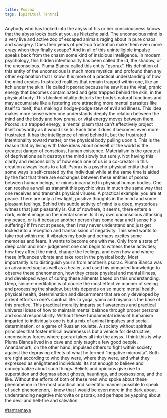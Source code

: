 ```yaml
---
title: Psorax
tags: [Spiritual Tantra]
---
```

Anybody who has looked into the abyss of his or her consciousness knows that the
abyss looks back at you, as Nietzche said. The unconscious mind is a very live and
active zoo of escaped animals raging about in pure chaos and savagery. Does
their years of pent-up frustration make them even more crazy when they finally
escape? And in all of this unintelligible impulse speaks back from the chasm some
kind of insidious intelligence. In modern psychology, this hidden intentionality has
been called the id, the shadow, or the unconscious. Pluma Blanca called this
entity “psorax”. His definition of this entity of the unconscious is much more
mystical and profound than any other explanation that I know. It is more of a
practical understanding of how the mind creates frustrated realities that remain
trapped within one, like an itch under the skin. He called it psorax because he saw
it as the vital, pranic energy that becomes contaminated and gets trapped behind
the skin, in the physical body. This blocked vitality distorts the body’s natural
functions and may accumulate like a festering sore attracting more mental
parasites like itself to itself, thus making a hodge-podge stew of evil and illness.
This idea makes more sense when one understands deeply the relation between
the mind and the body and how prana, or vital energy moves between them.
Psorax is a trapped energy, a mental plasm that can’t effectively project itself
outwardly as it would like to. Each time it does it becomes even more frustrated. It
has the intelligence of mind behind it, but the frustrated intentionality toward
matter, or the physical body pulling upon it. This is the reason that by living with
false ideas about oneself or the world is the greatest danger of conscious, human
existence. Materialism is the greatest of deprivations as it destroys the mind
slowly but surely. Not having this clarity and responsibility of how each one of us
is a co-creator in this creation always leads to a fall. Psorax is a psycho-physical
entity that in some ways is self-created by the individual while at the same time is
aided by the fact that there are exchanges between these entities of psorax
between human beings, or minds incarnated in physical human bodies. One can
receive as well as transmit this psychic virus in much the same way that one
receives and transmits physical viruses.
A practical example: you are at peace. There are only a few light, positive
thoughts in the mind and some pleasant feelings. Behind this subtle activity of
mind is a deep, mysterious witness that just pleasantly is. Out of nowhere, it
seems, there enters a dark, violent image on the mental scene. Is it my own
unconscious attacking my peace, or is it because another person has come near
and I sense his suffering? If I’m not at peace, then I may never understand and
just get locked into a reception and transmission of negativity. This seed wants to
take root within me, it vibrates my body and perhaps excites some memories and
fears. It wants to become one with me. Only from a state of deep calm and non-
judgement one can begin to witness these activities; how they affect the mind,
change the feelings, and even how and where these influences vibrate and take
root in the physical body. Most importantly is to distinguish your’s from another’s
psorax. Pluma Blanca was an advanced yogi as well as a healer, and used his
pinnacled knowledge to observe these phenomenon, how they create physical
and mental illness, and developed ways of curing these ailments based on this
understanding.
Deep, sincere meditation is of course the most effective manner of seeing and
processing the shadow, but this depends on so much: mental health, physical
health, determination and discernment that are only developed by ardent efforts
in one’s spiritual life. In yoga, yama and niyama is the base of this practice. This
practical morality imparts self awareness and practical universal ideas of how to
maintain mental balance through proper personal and social responsibility.
Without these fundamental ideas of humanism imparted to individuals one is but
a mix of animal impulses and social determination, or a game of Russian roulette.
A society without spiritual principles that foster ethical awareness is but a vehicle
for destructive, unconscious forces where psorax takes all into the abyss. I think
this is why Pluma Blanca lived in a cave and only taught a few good people.
Anandamurti, on the other hand, impulsed others to fight within society against
the depraving effects of what he termed “negative microvita”. Both are right
according to who they were, where they were, and what they expressed as
enlightened individuals. Its not enough to believe and conceptualize about such
things. Beliefs and opinions give rise to superstition and dogmas about ghosts,
hauntings, and possessions, and the like. Without the efforts of both of these men
who spoke about these phenomenon in the most practical and scientific manner
possible to speak of such phenomenon, I know that I would be even more in the
dark about understanding negative microvita or psorax, and perhaps be yapping
about the devil and hell-fire and salvation.

<a class="tag" href="https://diasp.de/tags/tantramaya">#tantramaya</a>

</div>
</div>
</div>
</div>
